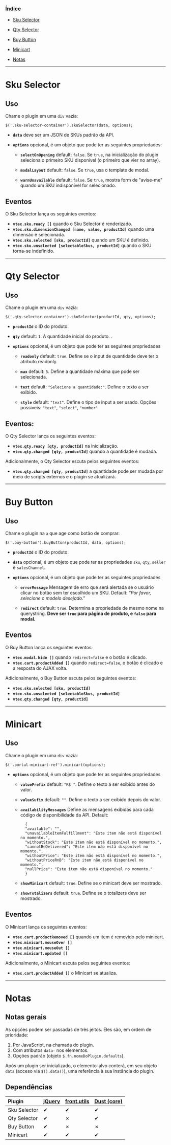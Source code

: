 ### Índice

- [Sku Selector](#sku-selector)
- [Qty Selector](#qty-selector)
- [Buy Button](#buy-button)
- [Minicart](#minicart)

- [Notas](#notas)


---

# Sku Selector

## Uso

Chame o plugin em uma `div` vazia:

    $('.sku-selector-container').skuSelector(data, options);

- <b>`data`</b> deve ser um JSON de SKUs padrão da API.

- <b>`options`</b> opcional, é um objeto que pode ter as seguintes propriedades:
    - <b>`selectOnOpening`</b>
        default: `false`. Se `true`, na inicialização do plugin seleciona o primeiro SKU disponível (o primeiro que vier no array).

    - <b>`modalLayout`</b>
        default: `false`. Se `true`, usa o template de modal.

    - <b>`warnUnavailable`</b>
        default: `false`. Se `true`, mostra form de "avise-me" quando um SKU indisponível for selecionado.

## Eventos

O Sku Selector lança os seguintes eventos:

- <b>`vtex.sku.ready []`</b> quando o Sku Selector é renderizado.
- <b>`vtex.sku.dimensionChanged [name, value, productId]`</b> quando uma dimensão é selecionada.
- <b>`vtex.sku.selected [sku, productId]`</b> quando um SKU é definido.
- <b>`vtex.sku.unselected [selectableSkus, productId]`</b> quando o SKU torna-se indefinido.


---

# Qty Selector

## Uso

Chame o plugin em uma `div` vazia:

    $('.qty-selector-container').skuSelector(productId, qty, options);

- <b>`productId`</b> o ID do produto.

- <b>`qty`</b> default: `1`. A quantidade inicial do produto. .

- <b>`options`</b> opcional, é um objeto que pode ter as seguintes propriedades

    - <b>`readonly`</b>
        default: `true`. Define se o input de quantidade deve ter o atributo readonly.

    - <b>`max`</b>
        default: `5`. Define a quantidade máxima que pode ser selecionada.

    - <b>`text`</b>
        default: `"Selecione a quantidade:"`. Define o texto a ser exibido.

    - <b>`style`</b>
        default: `"text"`. Define o tipo de input a ser usado. Opções possíveis: `"text"`, `"select"`, `"number"`

## Eventos:

O Qty Selector lança os seguintes eventos:

- <b>`vtex.qty.ready [qty, productId]`</b> na inicialização.
- <b>`vtex.qty.changed [qty, productId]`</b> quando a quantidade é mudada.

Adicionalmente, o Qty Selector escuta pelos seguintes eventos:

- <b>`vtex.qty.changed [qty, productId]`</b> a quantidade pode ser mudada por meio de scripts externos e o plugin se atualizará.


---

# Buy Button

## Uso

Chame o plugin na `a` que age como botão de comprar:

    $('.buy-button').buyButton(productId, data, options);

- <b>`productId`</b> o ID do produto.

- <b>`data`</b> opcional, é um objeto que pode ter as propriedades `sku`, `qty`, `seller` e `salesChannel`.

- <b>`options`</b> opcional, é um objeto que pode ter as seguintes propriedades

    - <b>`errorMessage`</b>
        Mensagem de erro que será alertada se o usuário clicar no botão sem ter escolhido um SKU. Default: *"Por favor, selecione o modelo desejado."*

    - <b>`redirect`</b>
        default: `true`. Determina a propriedade de mesmo nome na querystring. <b>Deve ser `true` para página de produto, e `false` para modal.</b>

## Eventos

O Buy Button lança os seguintes eventos:

- <b>`vtex.modal.hide []`</b> quando `redirect=false` e o botão é clicado.
- <b>`vtex.cart.productAdded []`</b> quando `redirect=false`, o botão é clicado e a resposta do AJAX volta.

Adicionalmente, o Buy Button escuta pelos seguintes eventos:

- <b>`vtex.sku.selected [sku, productId]`</b>
- <b>`vtex.sku.unselected [selectableSkus, productId]`</b>
- <b>`vtex.qty.changed [qty, productId]`</b>


---

# Minicart

## Uso

Chame o plugin em uma `div` vazia:

    $('.portal-minicart-ref').minicart(options);

- <b>`options`</b> opcional, é um objeto que pode ter as seguintes propriedades

    - <b>`valuePrefix`</b>
        default: `"R$ "`. Define o texto a ser exibido antes do valor.

    - <b>`valueSufix`</b>
        default: `""`. Define o texto a ser exibido depois do valor.

    - <b>`availabilityMessages`</b>
        Define as mensagens exibidas para cada código de disponibilidade da API. Default:

            {
    		"available": "",
    		"unavailableItemFulfillment": "Este item não está disponível no momento.",
    		"withoutStock": "Este item não está disponível no momento.",
    		"cannotBeDelivered": "Este item não está disponível no momento.",
    		"withoutPrice": "Este item não está disponível no momento.",
    		"withoutPriceRnB": "Este item não está disponível no momento.",
    		"nullPrice": "Este item não está disponível no momento."
            }

    - <b>`showMinicart`</b>
        default: `true`. Define se o minicart deve ser mostrado.

    - <b>`showTotalizers`</b>
        default: `true`. Define se o totalizers deve ser mostrado.

## Eventos

O Minicart lança os seguintes eventos:

- <b>`vtex.cart.productRemoved []`</b> quando um item é removido pelo minicart.
- <b>`vtex.minicart.mouseOver []`</b>
- <b>`vtex.minicart.mouseOut []`</b>
- <b>`vtex.minicart.updated []`</b>

Adicionalmente, o Minicart escuta pelos seguintes eventos:

- <b>`vtex.cart.productAdded []`</b> o Minicart se atualiza.


---

# Notas

## Notas gerais

As opções podem ser passadas de três jeitos. Eles são, em ordem de prioridade:

1. Por JavaScript, na chamada do plugin.
2. Com atributos `data-` nos elementos.
3. Opções padrão (objeto `$.fn.nomeDoPlugin.defaults`).

Após um plugin ser inicializado, o elemento-alvo conterá, em seu objeto `data` (acceso via `$().data()`), uma referência à sua instância do plugin.

## Dependências

| Plugin       | [jQuery][] | [front.utils][] | [Dust (core)][]|
| :----------- | --- | --- | --- |
| Sku Selector |  ✔  |  ✔  |  ✔  |
| Qty Selector |  ✔  |  ✗  |  ✔  |
| Buy Button   |  ✔  |  ✗  |  ✗  |
| Minicart     |  ✔  |  ✔  |  ✔  |


  [jQuery]: http://www.jquery.com
  [front.utils]: https://github.com/vtex/front.utils
  [Dust (core)]: http://linkedin.github.io/dustjs/
